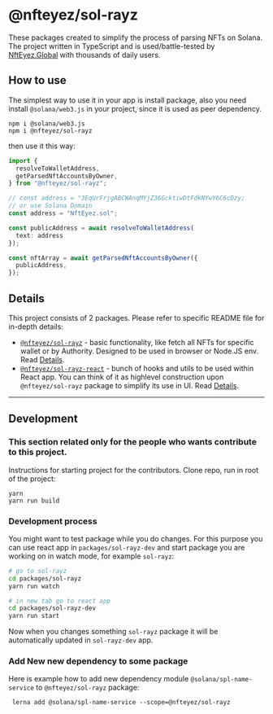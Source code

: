 # @nfteyez/sol-rayz

These packages created to simplify the process of parsing NFTs on Solana. The project written in TypeScript and is used/battle-tested by [NftEyez.Global](https://nfteyez.global/) with thousands of daily users.

## How to use

The simplest way to use it in your app is install package, also you need install `@solana/web3.js` in your project, since it is used as peer dependency.

```
npm i @solana/web3.js
npm i @nfteyez/sol-rayz
```

then use it this way:

```javascript
import {
  resolveToWalletAddress,
  getParsedNftAccountsByOwner,
} from "@nfteyez/sol-rayz";

// const address = "3EqUrFrjgABCWAnqMYjZ36GcktiwDtFdkNYwY6C6cDzy;
// or use Solana Domain
const address = "NftEyez.sol";

const publicAddress = await resolveToWalletAddress(
  text: address
});

const nftArray = await getParsedNftAccountsByOwner({
  publicAddress,
});
```

## Details

This project consists of 2 packages. Please refer to specific README file for in-depth details:

- [`@nfteyez/sol-rayz`](https://github.com/NftEyez/sol-rayz/tree/main/packages/sol-rayz) - basic functionality, like fetch all NFTs for specific wallet or by Authority. Designed to be used in browser or Node.JS env. Read [Details](https://github.com/NftEyez/sol-rayz/tree/main/packages/sol-rayz).
- [`@nfteyez/sol-rayz-react`](https://github.com/NftEyez/sol-rayz/tree/main/packages/sol-rayz-react) - bunch of hooks and utils to be used within React app. You can think of it as highlevel construction upon `@nfteyez/sol-rayz` package to simplify its use in UI. Read [Details](https://github.com/NftEyez/sol-rayz/tree/main/packages/sol-rayz-react).

<hr />

## Development

### This section related only for the people who wants contribute to this project.

<!-- TBA -->

Instructions for starting project for the contributors.
Clone repo, run in root of the project:

```
yarn
yarn run build
```

### Development process

You might want to test package while you do changes. For this purpose you can use react app in `packages/sol-rayz-dev` and start package you are working on in watch mode, for example `sol-rayz`:

```bash
# go to sol-rayz
cd packages/sol-rayz
yarn run watch

# in new tab go to react app
cd packages/sol-rayz-dev
yarn run start
```

Now when you changes something `sol-rayz` package it will be automatically updated in `sol-rayz-dev` app.

### Add New new dependency to some package

Here is example how to add new dependency module `@solana/spl-name-service` to `@nfteyez/sol-rayz` package:

```
 lerna add @solana/spl-name-service --scope=@nfteyez/sol-rayz
```
